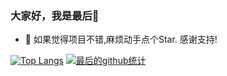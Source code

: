 ### 大家好，我是最后👋

- 🔭 如果觉得项目不错,麻烦动手点个Star. 感谢支持!

[![Top Langs](https://github-readme-stats.vercel.app/api/top-langs/?username=zuihou&layout=compact&theme=radical)](https://github.com/zuihou)
[![最后的github统计](https://github-readme-stats.anuraghazra1.vercel.app/api?username=zuihou&show_icons=true&title_color=fff&icon_color=79ff97&text_color=9f9f9f&bg_color=151515)](https://github.com/anuraghazra/github-readme-stats)
